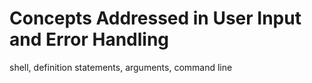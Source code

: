 # Concepts Addressed in User Input and Error Handling
shell, definition statements, arguments, command line
